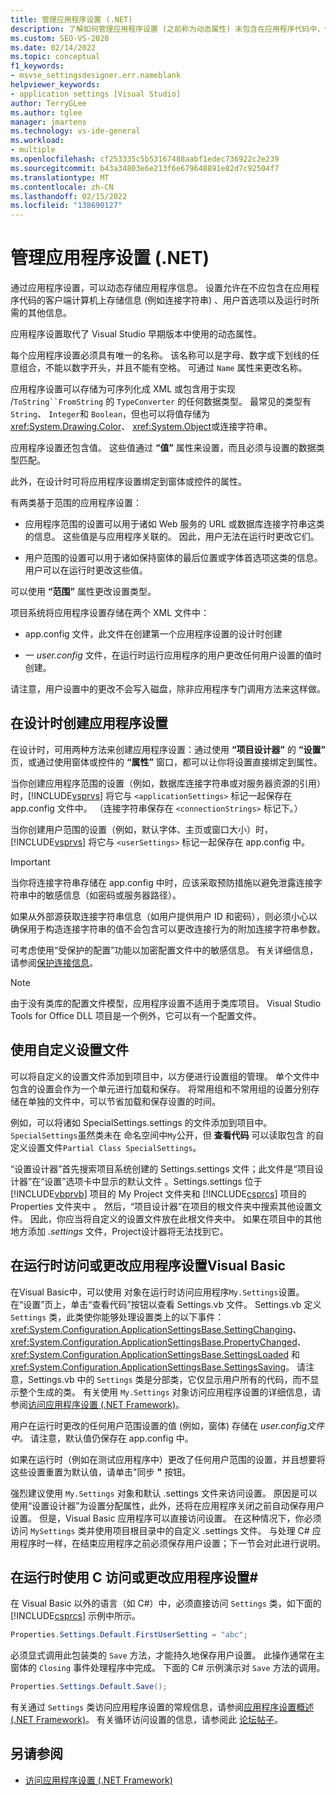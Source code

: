 ```yaml
---
title: 管理应用程序设置 (.NET)
description: 了解如何管理应用程序设置 (之前称为动态属性) 未包含在应用程序代码中，但在运行时需要的属性设置。
ms.custom: SEO-VS-2020
ms.date: 02/14/2022
ms.topic: conceptual
f1_keywords:
- msvse_settingsdesigner.err.nameblank
helpviewer_keywords:
- application settings [Visual Studio]
author: TerryGLee
ms.author: tglee
manager: jmartens
ms.technology: vs-ide-general
ms.workload:
- multiple
ms.openlocfilehash: cf253335c5b53167488aabf1edec736922c2e239
ms.sourcegitcommit: b43a34803e6e213f6e679648891e82d7c92504f7
ms.translationtype: MT
ms.contentlocale: zh-CN
ms.lasthandoff: 02/15/2022
ms.locfileid: "138690127"
---
```

# <a name="manage-application-settings-net"></a>管理应用程序设置 (.NET)

通过应用程序设置，可以动态存储应用程序信息。 设置允许在不应包含在应用程序代码的客户端计算机上存储信息 (例如连接字符串) 、用户首选项以及运行时所需的其他信息。

应用程序设置取代了 Visual Studio 早期版本中使用的动态属性。

每个应用程序设置必须具有唯一的名称。 该名称可以是字母、数字或下划线的任意组合，不能以数字开头，并且不能有空格。 可通过 `Name` 属性来更改名称。

应用程序设置可以存储为可序列化成 XML 或包含用于实现 /`ToString``FromString` 的 `TypeConverter` 的任何数据类型。 最常见的类型有 `String`、 `Integer`和 `Boolean`，但也可以将值存储为 <xref:System.Drawing.Color>、 <xref:System.Object>或连接字符串。

应用程序设置还包含值。 这些值通过 **“值”** 属性来设置，而且必须与设置的数据类型匹配。

此外，在设计时可将应用程序设置绑定到窗体或控件的属性。

有两类基于范围的应用程序设置：

- 应用程序范围的设置可以用于诸如 Web 服务的 URL 或数据库连接字符串这类的信息。 这些值是与应用程序关联的。 因此，用户无法在运行时更改它们。

- 用户范围的设置可以用于诸如保持窗体的最后位置或字体首选项这类的信息。 用户可以在运行时更改这些值。

可以使用 **“范围”** 属性更改设置类型。

项目系统将应用程序设置存储在两个 XML 文件中：

- app.config 文件，此文件在创建第一个应用程序设置的设计时创建

- 一 *user.config* 文件，在运行时运行应用程序的用户更改任何用户设置的值时创建。

请注意，用户设置中的更改不会写入磁盘，除非应用程序专门调用方法来这样做。

## <a name="create-application-settings-at-design-time"></a>在设计时创建应用程序设置

在设计时，可用两种方法来创建应用程序设置：通过使用 **“项目设计器”** 的 **“设置”** 页，或通过使用窗体或控件的 **“属性”** 窗口，都可以让你将设置直接绑定到属性。

当你创建应用程序范围的设置（例如，数据库连接字符串或对服务器资源的引用）时，[!INCLUDE[vsprvs](../code-quality/includes/vsprvs_md.md)] 将它与 `<applicationSettings>` 标记一起保存在 app.config 文件中。 （连接字符串保存在 `<connectionStrings>` 标记下。）

当你创建用户范围的设置（例如，默认字体、主页或窗口大小）时， [!INCLUDE[vsprvs](../code-quality/includes/vsprvs_md.md)] 将它与 `<userSettings>` 标记一起保存在 app.config 中。

> [!IMPORTANT]
> 当你将连接字符串存储在 app.config 中时，应该采取预防措施以避免泄露连接字符串中的敏感信息（如密码或服务器路径）。
>
> 如果从外部源获取连接字符串信息（如用户提供用户 ID 和密码），则必须小心以确保用于构造连接字符串的值不会包含可以更改连接行为的附加连接字符串参数。
>
> 可考虑使用“受保护的配置”功能以加密配置文件中的敏感信息。 有关详细信息，请参阅[保护连接信息](/dotnet/framework/data/adonet/protecting-connection-information)。

> [!NOTE]
> 由于没有类库的配置文件模型，应用程序设置不适用于类库项目。 Visual Studio Tools for Office DLL 项目是一个例外，它可以有一个配置文件。

## <a name="use-customized-settings-files"></a>使用自定义设置文件

可以将自定义的设置文件添加到项目中，以方便进行设置组的管理。 单个文件中包含的设置会作为一个单元进行加载和保存。 将常用组和不常用组的设置分别存储在单独的文件中，可以节省加载和保存设置的时间。

例如，可以将诸如 SpecialSettings.settings 的文件添加到项目中。 `SpecialSettings`虽然类未在 命名空间中`My`公开，但 **查看代码** 可以读取包含 的自定义设置文件`Partial Class SpecialSettings`。

“设置设计器”首先搜索项目系统创建的 Settings.settings 文件；此文件是“项目设计器”在“设置”选项卡中显示的默认文件 。Settings.settings 位于 [!INCLUDE[vbprvb](../code-quality/includes/vbprvb_md.md)] 项目的 My Project 文件夹和 [!INCLUDE[csprcs](../data-tools/includes/csprcs_md.md)] 项目的 Properties 文件夹中  。 然后，“项目设计器”在项目的根文件夹中搜索其他设置文件。 因此，你应当将自定义的设置文件放在此根文件夹中。 如果在项目中的其他地方添加 *.settings* 文件，Project设计器将无法找到它。

## <a name="access-or-change-application-settings-at-runtime-in-visual-basic"></a>在运行时访问或更改应用程序设置Visual Basic

在Visual Basic中，可以使用 对象在运行时访问应用程序`My.Settings`设置。 在“设置”页上，单击“查看代码”按钮以查看 Settings.vb 文件。 Settings.vb 定义 `Settings` 类，此类使你能够处理设置类上的以下事件：<xref:System.Configuration.ApplicationSettingsBase.SettingChanging>、<xref:System.Configuration.ApplicationSettingsBase.PropertyChanged>、<xref:System.Configuration.ApplicationSettingsBase.SettingsLoaded> 和 <xref:System.Configuration.ApplicationSettingsBase.SettingsSaving>。 请注意，Settings.vb 中的 `Settings` 类是分部类，它仅显示用户所有的代码，而不显示整个生成的类。 有关使用 `My.Settings` 对象访问应用程序设置的详细信息，请参阅[访问应用程序设置 (.NET Framework)](/dotnet/visual-basic/developing-apps/programming/app-settings/accessing-application-settings)。

用户在运行时更改的任何用户范围设置的值 (例如，窗体) 存储在 *user.config文件中。* 请注意，默认值仍保存在 app.config 中。

如果在运行时（例如在测试应用程序中）更改了任何用户范围的设置，并且想要将这些设置重置为默认值，请单击"同步 **"** 按钮。

强烈建议使用 `My.Settings` 对象和默认 .settings 文件来访问设置。 原因是可以使用“设置设计器”为设置分配属性，此外，还将在应用程序关闭之前自动保存用户设置。 但是，Visual Basic 应用程序可以直接访问设置。 在这种情况下，你必须访问 `MySettings` 类并使用项目根目录中的自定义 .settings 文件。 与处理 C# 应用程序时一样，在结束应用程序之前必须保存用户设置；下一节会对此进行说明。

<!-- markdownlint-disable MD003 MD020 -->
## <a name="access-or-change-application-settings-at-runtime-in-c"></a>在运行时使用 C 访问或更改应用程序设置#
<!-- markdownlint-enable MD003 MD020 -->

在 Visual Basic 以外的语言（如 C#）中，必须直接访问 `Settings` 类，如下面的 [!INCLUDE[csprcs](../data-tools/includes/csprcs_md.md)] 示例中所示。

```csharp
Properties.Settings.Default.FirstUserSetting = "abc";
```

必须显式调用此包装类的 `Save` 方法，才能持久地保存用户设置。 此操作通常在主窗体的 `Closing` 事件处理程序中完成。 下面的 C# 示例演示对 `Save` 方法的调用。

```csharp
Properties.Settings.Default.Save();
```

有关通过 `Settings` 类访问应用程序设置的常规信息，请参阅[应用程序设置概述 (.NET Framework)](/dotnet/framework/winforms/advanced/application-settings-overview)。 有关循环访问设置的信息，请参阅此 [论坛帖子](https://social.msdn.microsoft.com/Forums/vstudio/40fbb470-f1e8-4a02-a4a0-9f62b54d0fc4/is-this-possible-propertiessettingsdefault?forum=csharpgeneral)。

## <a name="see-also"></a>另请参阅

- [访问应用程序设置 (.NET Framework)](/dotnet/visual-basic/developing-apps/programming/app-settings/accessing-application-settings)
